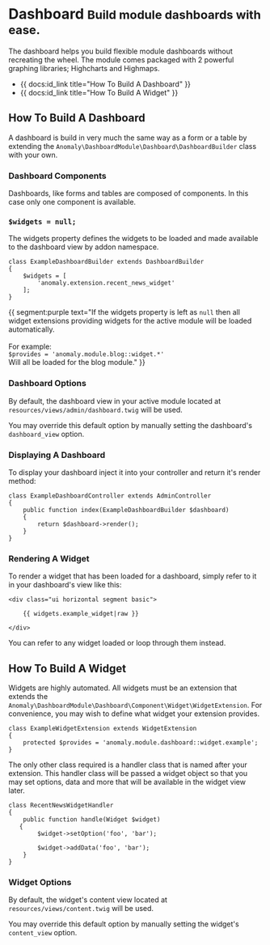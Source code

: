 # Dashboard <small>Build module dashboards with ease.</small>

The dashboard helps you build flexible module dashboards without recreating the wheel. The module comes packaged with 2 powerful graphing libraries; Highcharts and Highmaps.

* {{ docs:id_link title="How To Build A Dashboard" }}
* {{ docs:id_link title="How To Build A Widget" }}


## How To Build A Dashboard

A dashboard is build in very much the same way as a form or a table by extending the `Anomaly\DashboardModule\Dashboard\DashboardBuilder` class with your own.

### Dashboard Components

Dashboards, like forms and tables are composed of components. In this case only one component is available.

### `$widgets = null;`

The widgets property defines the widgets to be loaded and made available to the dashboard view by addon namespace.

	class ExampleDashboardBuilder extends DashboardBuilder
	{
		$widgets = [
			'anomaly.extension.recent_news_widget'
		];
	}

{{ segment:purple text="If the widgets property is left as `null` then all widget extensions providing widgets for the active module will be loaded automatically.<br><br>For example:<br>`$provides = 'anomaly.module.blog::widget.*'`<br>Will all be loaded for the blog module." }}

### Dashboard Options

By default, the dashboard view in your active module located at `resources/views/admin/dashboard.twig` will be used.

You may override this default option by manually setting the dashboard's `dashboard_view` option.

### Displaying A Dashboard

To display your dashboard inject it into your controller and return it's render method:

	class ExampleDashboardController extends AdminController
	{
		public function index(ExampleDashboardBuilder $dashboard)
		{
			return $dashboard->render();
		}
	}

### Rendering A Widget

To render a widget that has been loaded for a dashboard, simply refer to it in your dashboard's view like this:

	<div class="ui horizontal segment basic">

		{{ widgets.example_widget|raw }}

	</div>
	
You can refer to any widget loaded or loop through them instead.


## How To Build A Widget

Widgets are highly automated. All widgets must be an extension that extends the `Anomaly\DashboardModule\Dashboard\Component\Widget\WidgetExtension`. For convenience, you may wish to define what widget your extension provides.

	class ExampleWidgetExtension extends WidgetExtension
	{
	    protected $provides = 'anomaly.module.dashboard::widget.example';
	}

The only other class required is a handler class that is named after your extension. This handler class will be passed a widget object so that you may set options, data and more that will be available in the widget view later.

	class RecentNewsWidgetHandler
	{
		public function handle(Widget $widget)
	   {
			$widget->setOption('foo', 'bar');

	   		$widget->addData('foo', 'bar');
		}
	}

### Widget Options

By default, the widget's content view located at `resources/views/content.twig` will be used.

You may override this default option by manually setting the widget's `content_view` option.